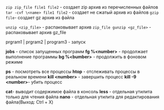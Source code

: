 `zip zip_file file1 file2` - создает zip архив из перечисленных файлов 
`tar -cvf \<name> file1 file2` - создает не сжатый архив из файлов
`gzip file`- создает gz архив из файла

`unzip <zip_file>` - распаковывает архив
`zip_file gunzip <gz_file>` - распаковывает архив gz_file

prgram1 | prgram2 | program3 - запуск

**jobs** - список запущенных программ 
**fg %\<number>** - продолжает выполнение программы
**bg %\<bumber>** - продолжить в фоновом режиме

**ps** - посмотреть все процессы
**htop** - отслеживать процессы в реальном времени 
**kill \<number>** - завершить процесс 
**kill -9 \<number>**- убить процесс

**cat**- выводит содержимое файла в консоль 
**less** - отдельная утилита только для чтения файла
**nano** - отдельная утилита для редактирования файла(Выход: Ctrl + X)